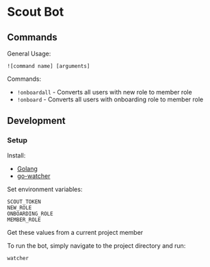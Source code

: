 # Scout Bot
## Commands
General Usage:
```
![command name] [arguments]
```
Commands:
- `!onboardall` - Converts all users with new role to member role
- `!onboard` - Converts all users with onboarding role to member role
## Development
### Setup
Install:
- [Golang](https://golang.org/)
- [go-watcher](https://github.com/canthefason/go-watcher)

Set environment variables:
```
SCOUT_TOKEN
NEW_ROLE
ONBOARDING_ROLE
MEMBER_ROLE
```
Get these values from a current project member

To run the bot, simply navigate to the project directory and run:
```
watcher
```

